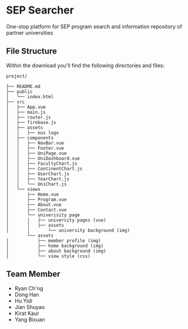 # SEP Searcher

One-stop platform for SEP program search and information repository of partner universities

## File Structure
Within the download you'll find the following directories and files:
```
project/

├── README.md
├── public
│   └── index.html
├── src
│   ├── App.vue
│   ├── main.js
│   ├── router.js
│   ├── firebase.js
│   ├── assets
│   │   ├── nus logo
│   ├── components
│   │   ├── NavBar.vue
│   │   ├── Footer.vue
│   │   ├── UniPage.vue
│   │   ├── UniDashboard.vue
│   │   ├── FacultyChart.js
│   │   ├── ContinentChart.js
│   │   ├── UserChart.js
│   │   ├── YearChart.js
│   │   └── UniChart.js
│   └── views
│       ├── Home.vue
│       ├── Program.vue
│       ├── About.vue
│       ├── Contact.vue
│       └── univerisity page
│       │   ├── university pages (vue)
│       │   ├── assets
│       │       └── university background (img)
        └── assets
│           ├── member profile (img)
│           ├── home background (img)
│           ├── about background (img)
│           └── view style (css) 
```

## Team Member
- Ryan Ch'ng
- Dong Han
- Hu Yidi
- Jian Shuyao
- Kirat Kaur
- Yang Bixuan

